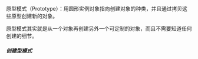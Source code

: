 原型模式（Prototype）：用圆形实例对象指向创建对象的种类，并且通过拷贝这些原型创建新的对象。

原型模式其实就是从一个对象再创建另外一个可定制的对象，而且不需要知道任何创建的细节。


##### 创建型模式